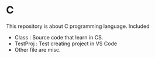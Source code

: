 # C
This repository is about C programming language. Included
- Class : Source code that learn in CS.
- TestProj : Test creating project in VS Code
- Other file are misc.
